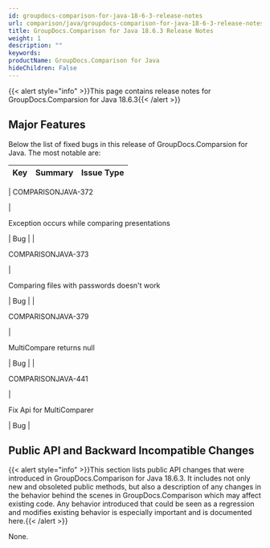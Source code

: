 ```yaml
---
id: groupdocs-comparison-for-java-18-6-3-release-notes
url: comparison/java/groupdocs-comparison-for-java-18-6-3-release-notes
title: GroupDocs.Comparison for Java 18.6.3 Release Notes
weight: 1
description: ""
keywords: 
productName: GroupDocs.Comparison for Java
hideChildren: False
---
```

{{< alert style="info" >}}This page contains release notes for GroupDocs.Comparsion for Java 18.6.3{{< /alert >}}

## Major Features

Below the list of fixed bugs in this release of GroupDocs.Comparsion for Java. The most notable are:

| Key | Summary | Issue Type |
| --- | --- | --- |
| 
COMPARISONJAVA-372

 | 

Exception occurs while comparing presentations

 | Bug |
| 

COMPARISONJAVA-373

 | 

Comparing files with passwords doesn't work

 | Bug |
| 

COMPARISONJAVA-379

 | 

MultiCompare returns null

 | Bug |
| 

COMPARISONJAVA-441

 | 

Fix Api for MultiComparer

 | Bug |

## Public API and Backward Incompatible Changes

{{< alert style="info" >}}This section lists public API changes that were introduced in GroupDocs.Comparison for Java 18.6.3. It includes not only new and obsoleted public methods, but also a description of any changes in the behavior behind the scenes in GroupDocs.Comparison which may affect existing code. Any behavior introduced that could be seen as a regression and modifies existing behavior is especially important and is documented here.{{< /alert >}}

None.
